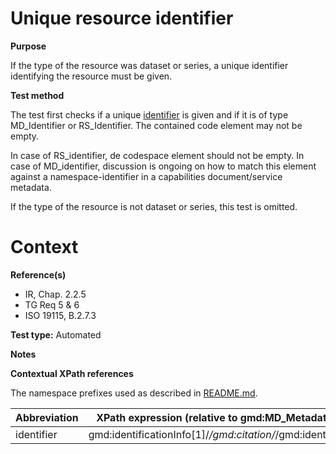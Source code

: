

# Unique resource identifier

**Purpose**	

If the type of the resource was dataset or series, a unique identifier identifying the resource must be given.

**Test method**	

The test first checks if a unique [identifier](#identifier) is given and if it is of type MD_Identifier or RS_Identifier.
The contained code element may not be empty.

In case of RS_identifier, de codespace element should not be empty. 
In case of MD_identifier, discussion is ongoing on how to match this element against a namespace-identifier in a capabilities document/service metadata.

If the type of the resource is not dataset or series, this test is omitted.

# Context



**Reference(s)**	 

* IR, Chap. 2.2.5
* TG Req 5 & 6
* ISO 19115, B.2.7.3

**Test type:** Automated

**Notes**

**Contextual XPath references**

The namespace prefixes used as described in [README.md](./README.md#namespaces).

Abbreviation                                   |  XPath expression (relative to gmd:MD_Metadata)
-----------------------------------------------| -------------------------------------------------------------------------
<a name="identifier"></a> identifier   | gmd:identificationInfo[1]/*/gmd:citation/*/gmd:identifier


